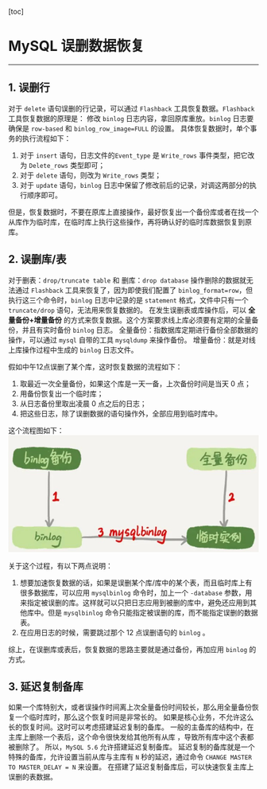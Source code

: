 [toc]

# MySQL 误删数据恢复

-------------------

## 1. 误删行

对于 `delete` 语句误删的行记录，可以通过 `Flashback` 工具恢复数据。`Flashback` 工具恢复数据的原理是：
修改 `binlog` 日志内容，拿回原库重放。`binlog` 日志要确保是 `row-based` 和 `binlog_row_image=FULL` 的设置。
具体恢复数据时，单个事务的执行流程如下：

1.  对于 `insert` 语句，日志文件的`Event_type` 是 `Write_rows` 事件类型，把它改为 `Delete_rows` 类型即可；
2.  对于 `delete` 语句，则改为 `Write_rows` 类型；
3.  对于 `update` 语句，`binlog` 日志中保留了修改前后的记录，对调这两部分的执行顺序即可。

但是，恢复数据时，不要在原库上直接操作，最好恢复出一个备份库或者在找一个从库作为临时库，在临时库上执行这些操作，再将确认好的临时库数据恢复到原库。

## 2. 误删库/表

对于删表：`drop/truncate table` 和 删库：`drop database` 操作删除的数据就无法通过 `Flashback` 工具来恢复了，因为即使我们配置了 `binlog_format=row`，但执行这三个命令时，`binlog` 日志中记录的是 `statement` 格式，文件中只有一个 `truncate/drop` 语句，无法用来恢复数据的。 
在发生误删表或库操作后，可以 **全量备份+增量备份** 的方式来恢复数据。这个方案要求线上库必须要有定期的全量备份，并且有实时备份 `binlog` 日志。
全量备份：指数据库定期进行备份全部数据的操作，可以通过 `mysql` 自带的工具 `mysqldump` 来操作备份。
增量备份：就是对线上库操作过程中生成的 `binlog` 日志文件。

假如中午12点误删了某个库，这时恢复数据的流程如下：

1.  取最近一次全量备份，如果这个库是一天一备，上次备份时间是当天 0 点；
2.  用备份恢复出一个临时库；
3.  从日志备份里取出凌晨 0 点之后的日志；
4.  把这些日志，除了误删数据的语句操作外，全部应用到临时库中。

这个流程图如下：
![](.\pictures\31_1.jpg)

关于这个过程，有以下两点说明：

1.  想要加速恢复数据的话，如果是误删某个库/库中的某个表，而且临时库上有很多数据库，可以应用 `mysqlbinlog` 命令时，加上一个 `-database` 参数，用来指定被误删的库。这样就可以只把日志应用到被删的库中，避免还应用到其他库中。但是 `mysqlbinlog` 命令只能指定被误删的库，而不能指定误删的数据表。
2.  在应用日志的时候，需要跳过那个 12 点误删语句的 `binlog` 。

综上，在误删库或表后，恢复数据的思路主要就是通过备份，再加应用 `binlog` 的方式。

## 3. 延迟复制备库

如果一个库特别大，或者误操作时间离上次全量备份时间较长，那么用全量备份恢复一个临时库时，那么这个恢复时间是非常长的。
如果是核心业务，不允许这么长的恢复时间。这时可以考虑搭建延迟复制的备库。
一般的主备库的结构中，在主库上删除一个表后，这个命令很快发给其他所有从库 ，导致所有库中这个表都被删除了。
所以，`MySQL 5.6` 允许搭建延迟复制备库。
延迟复制的备库就是一个特殊的备库，允许设置当前从库与主库有 `N` 秒的延迟，通过命令 `CHANGE MASTER TO MASTER_DELAY = N` 来设置。 
在搭建了延迟复制备库后，可以快速恢复主库上误删的表数据。